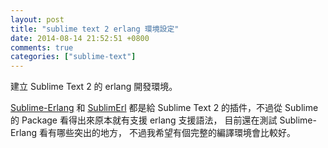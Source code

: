 ```yaml
---
layout: post
title: "sublime text 2 erlang 環境設定"
date: 2014-08-14 21:52:51 +0800
comments: true
categories: ["sublime-text"]
---
```


建立 Sublime Text 2 的 erlang 開發環境。

<!-- more -->

[Sublime-Erlang] 和 [SublimErl] 都是給 Sublime Text 2 的插件，不過從 Sublime 的 Package 看得出來原本就有支援 erlang 支援語法，
目前還在測試 Sublime-Erlang 看有哪些突出的地方， 不過我希望有個完整的編譯環境會比較好。

[erlang 教程]:http://www.erlang-cn.com/
[Sublime-Erlang]:https://github.com/fjl/Sublime-Erlang
[SublimErl]:https://github.com/ostinelli/SublimErl